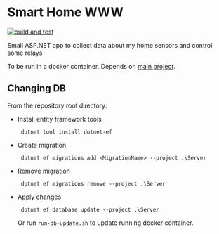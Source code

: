 # Smart Home WWW

[![build and test](https://github.com/GreenOlvi/smart-home-www/actions/workflows/build-and-test.yml/badge.svg?branch=master)](https://github.com/GreenOlvi/smart-home-www/actions/workflows/build-and-test.yml)

Small ASP.NET app to collect data about my home sensors and control some relays

To be run in a docker container. Depends on [main project](https://github.com/GreenOlvi/smart-home).

## Changing DB

From the repository root directory:

 * Install entity framework tools

        dotnet tool install dotnet-ef

 * Create migration

        dotnet ef migrations add <MigrationName> --project .\Server

 * Remove migration

        dotnet ef migrations remove --project .\Server

 * Apply changes

        dotnet ef database update --project .\Server

    Or run `run-db-update.sh` to update running docker container.
